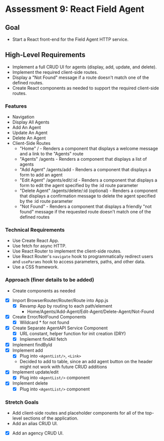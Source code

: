 # Assessment 9: React Field Agent

## Goal
* Start a React front-end for the Field Agent HTTP service.

## High-Level Requirements
* Implement a full CRUD UI for agents (display, add, update, and delete).
* Implement the required client-side routes.
* Display a "Not Found" message if a route doesn't match one of the defined routes.
* Create React components as needed to support the required client-side routes.

### Features
* Navigation
* Display All Agents
* Add An Agent
* Update An Agent
* Delete An Agent
* Client-Side Routes
  * "Home" / - Renders a component that displays a welcome message and a link to the "Agents" route
  * "Agents" /agents - Renders a component that displays a list of agents
  * "Add Agent" /agents/add - Renders a component that displays a form to add an agent
  * "Edit Agent" /agents/edit/:id - Renders a component that displays a form to edit the agent specified by the :id route parameter
  * "Delete Agent" /agents/delete/:id (optional) - Renders a component that displays a confirmation message to delete the agent specified by the :id route parameter
  * "Not Found" - Renders a component that displays a friendly "not found" message if the requested route doesn't match one of the defined routes

### Technical Requirements
* Use Create React App.
* Use fetch for async HTTP.
* Use React Router to implement the client-side routes.
* Use React Router's `navigate` hook to programmatically redirect users and `useParams` hook to access parameters, paths, and other data.
* Use a CSS framework.

### Approach (finer details to be added)
* Create components as needed

* [x] Import BrowserRouter/Router/Route into App.js 
  * [x] Revamp App by routing to each path/element
	* Home/Agents/Add-Agent/Edit-Agent/Delete-Agent/Not-Found
* [x] Create Error/NotFound Components
  * [x] Wildcard * for not found 
* [x] Create Separate AgentAPI Service Component
  * [x] URL constant, helper function for init creation (DRY)
  * [x] Implement findAll fetch
* [x] Implement findById
* [x] Implement add
  * [x] Plug into `<AgentList/>`, `<Link>`
  * Decided to add to table, since an add agent button on the header might not work with future CRUD additions
* [x] Implement update/edit
    * [x] Plug into `<AgentList/>` component
* [x] Implement delete
    * [x] Plug into `<AgentList/>` component
### Stretch Goals
* Add client-side routes and placeholder components for all of the top-level sections of the application.
* Add an alias CRUD UI.
* [x] Add an agency CRUD UI.
